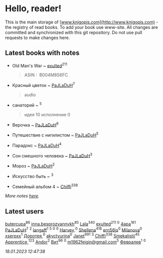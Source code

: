 # Hello, reader!
This is the main storage of [www.knigopis.com](http://www.knigopis.com) - the registry of read books.
To add your book use www-site. All changes are committed and synchronized with this git repository.
Do not use pull requests to make changes here.


## Latest books with notes
* Old Man's War ~ [exulted](users/100/100599204551896265722-google)<sup>211</sup>
    > ASIN : ‎ B004M8S6FC

* Красный цветок ~ [PaJLaDuH](users/336/336022778-yandex)<sup>7</sup>
    > audio

* санаторий ~ [](users/101/101368518035734751027-google)<sup>5</sup>
    > идея 10 исполнение 0

* Верочка ~ [PaJLaDuH](users/336/336022778-yandex)<sup>6</sup>

* Путешествие с нигилистом ~ [PaJLaDuH](users/336/336022778-yandex)<sup>5</sup>

* Парадокс ~ [PaJLaDuH](users/336/336022778-yandex)<sup>4</sup>

* Сон смешного человека ~ [PaJLaDuH](users/336/336022778-yandex)<sup>3</sup>

* Мороз ~ [PaJLaDuH](users/336/336022778-yandex)<sup>2</sup>

* Искусство быть ~ [](users/106/106915386474260202605-google)<sup>3</sup>

* Семейный альбом 4 ~ [Chiffi](users/105/105831994080785626680-google)<sup>338</sup>


_More notes [here](latest_books_with_notes.md)._


## Latest users
[butercupa](users/193/193697993-vkontakte)<sup>86</sup> 
[inna.besprozvannykh](users/733/73323849-yandex)<sup>85</sup> 
[Lala](users/761/76187635-vkontakte)<sup>340</sup> 
[exulted](users/100/100599204551896265722-google)<sup>211</sup> 
[](users/108/108404793123226338106-google)<sup>0</sup> 
[4apa](users/117/117392596378069249667-google)<sup>161</sup> 
[PaJLaDuH](users/336/336022778-yandex)<sup>7</sup> 
[](users/116/116049106351328726122-google)<sup>2</sup> 
[langaff](users/113/113568264092317766513-google)<sup>1</sup> 
[](users/101/101368518035734751027-google)<sup>5</sup> 
[](users/109/109829447857621498180-google)<sup>0</sup> 
[](users/106/106293011050775525931-google)<sup>0</sup> 
[Harvey ](users/104/104557501101886497812-google)<sup>0</sup> 
[Shellena](users/134/13413591548892934957-mailru)<sup>418</sup> 
[ern56js](users/953/95333-vkontakte)<sup>0</sup> 
[Milanova](users/105/105902909056784698842-google)<sup>0</sup> 
[xserpxx](users/121/121849865-vkontakte)<sup>1</sup> 
[Доротея ](users/104/104429716389277295634-google)<sup>0</sup> 
[akyctyurina](users/170/1703219626-yandex)<sup>0</sup> 
[Janet](users/108/108113656204404967440-google)<sup>991</sup> 
[](users/106/106915386474260202605-google)<sup>3</sup> 
[Chiffi](users/105/105831994080785626680-google)<sup>338</sup> 
[Smekalistii](users/864/86487125-vkontakte)<sup>45</sup> 
[Apprentice ](users/528/52821952-vkontakte)<sup>123</sup> 
[Andor](users/115/115069512668490775619-google)<sup>2</sup> 
[Вит](users/300/300273923-vkontakte)<sup>96</sup> 
[](users/483/48364543-yandex)<sup>0</sup> 
[m1962feigin@gmail.com](users/106/106206590744491830786-google)<sup>5</sup> 
[Февралев](users/100/100447278595804083446-google)<sup>1</sup> 
[](users/109/109183546699066617775-google)<sup>0</sup> 


_18.01.2023 12:47:38_
